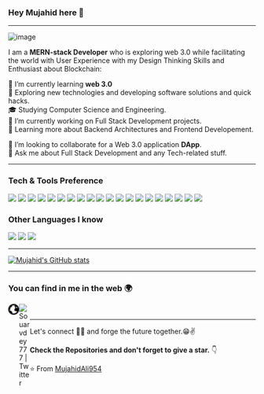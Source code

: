 ### Hey Mujahid here 👋

---
![image](https://user-images.githubusercontent.com/84895024/181906698-307ec5f7-4f2b-4fe3-b5ea-4fc6e8d13d69.png)


I am a **MERN-stack Developer** who is exploring web 3.0 while facilitating the world with User Experience with my Design Thinking Skills and Enthusiast about Blockchain:
 
 🌱 I’m currently learning **web 3.0**                                                                                                                                 
 🤔   Exploring new technologies and developing software solutions and quick hacks.                                                                                   
 🎓   Studying Computer Science and Engineering.                                                                                                                       
 💼   I’m currently working on Full Stack Development projects.                                                                                                       
 🌱   Learning more about Backend Architectures and Frontend Developement.                                                                                             
 
 👯 I’m looking to collaborate for a Web 3.0 application  **DApp**.                                                                                                     
 💬 Ask me about Full Stack Development and any Tech-related stuff.


---


### Tech & Tools Preference

<img src = "https://img.shields.io/badge/-HTML5-E34F26?style=flat&logo=html5&logoColor=white"> <img src = "https://img.shields.io/badge/-CSS3-1572B6?style=flat&logo=css3&logoColor=white">
<img src="https://img.shields.io/badge/-Bootstrap-563D7C?style=flat&logo=bootstrap&logoColor=white">
<img src="https://img.shields.io/badge/-JavaScript-eed718?style=flat&logo=javascript&logoColor=ffffff">
<img src="https://img.shields.io/badge/-Sass-cc6699?style=flat&logo=sass&logoColor=ffffff">
<img src="https://img.shields.io/badge/-React-000000?style=flat&logo=react&logoColor=00c8ff">
<img src="https://img.shields.io/badge/-MongoDB-4DB33D?style=flat&logo=mongodb&logoColor=FFFFFF">
<img src="https://img.shields.io/badge/-WEB 3.0-e535ab?style=flat&logo=graphql&logoColor=FFFFFF">
<img src="https://img.shields.io/badge/-Solidity-e535ab?style=flat&logo=graphql&logoColor=FFFFFF">
<img src="https://img.shields.io/badge/-MySQL-F29111?style=flat&logo=mysql&logoColor=FFFFFF">
<img src="https://img.shields.io/badge/-Express.js-787878?style=flat">
<img src="https://img.shields.io/badge/-Node.js-3C873A?style=flat&logo=Node.js&logoColor=white">
<img src="https://img.shields.io/badge/-Firebase-FFA611?style=flat&logo=firebase&logoColor=FFFFFF">
<img src="http://img.shields.io/badge/-Tailwind%20CSS%20-4285F4?style=flat&logo=Tailwind css%20cloud&logoColor=white">
<img src="https://img.shields.io/badge/-Progressive Web Apps-5A0FC8?style=flat">
<img src="http://img.shields.io/badge/-Git-F1502F?style=flat&logo=git&logoColor=FFFFFF">
<img src="http://img.shields.io/badge/-Github-000000?style=flat&logo=github&logoColor=FFFFFF">
<img src="http://img.shields.io/badge/-VS%20Code-007ACC?style=flat&logo=visual%20studio%20code&logoColor=white">
<img src="http://img.shields.io/badge/-Heroku-430098?style=flat&logo=heroku&logoColor=white">
<img src="http://img.shields.io/badge/-Vercel-black?style=flat&logo=vercel&logoColor=white">

### Other Languages I know
<img src="http://img.shields.io/badge/-Java-F89820?style=flat&logo=java&logoColor=white"> <img src="https://img.shields.io/badge/-C%20&%20C++-659ad2?style=flat&logo=c%2B%2B&logoColor=ffffff"> <img src="https://img.shields.io/badge/-Python-black?style=flat&logo=python&logoColor=white"> 

---

[![Mujahid's GitHub stats](https://github-readme-stats.vercel.app/api?username=MujahidAli954)](https://github.com/MujahidAli954/github-readme-stats)


---


### You can find in me in the web 🌍
[<img align="left" alt="Souarvdey777" width="22px" src="https://raw.githubusercontent.com/iconic/open-iconic/master/svg/globe.svg" />][website]
[<img align="left" alt="Souarvdey777 | Twitter" width="22px" src="https://cdn.jsdelivr.net/npm/simple-icons@v3/icons/twitter.svg" />][twitter]


<br/>

---

Let's connect 👨‍💻 and forge the future together.😁✌

**Check the Repositories and don't forget to give a star.** 👇


[website]: https://mdali.herokuapp.com/
[twitter]: https://twitter.com/Mujahidali7864

⭐️ From [MujahidAli954](https://github.com/MujahidAli954)
